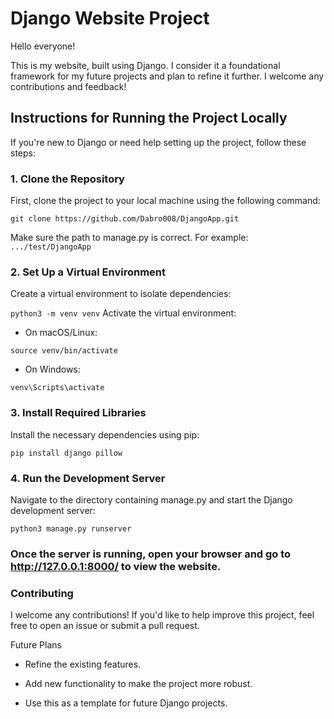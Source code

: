 # Django Website Project

Hello everyone!

This is my website, built using Django. I consider it a foundational framework for my future projects and plan to refine it further. I welcome any contributions and feedback!

## Instructions for Running the Project Locally

If you're new to Django or need help setting up the project, follow these steps:

### 1. Clone the Repository
First, clone the project to your local machine using the following command:

`git clone https://github.com/Dabro008/DjangoApp.git`

Make sure the path to manage.py is correct. For example: `.../test/DjangoApp`

### 2. Set Up a Virtual Environment
Create a virtual environment to isolate dependencies:

`python3 -m venv venv`
Activate the virtual environment:

* On macOS/Linux:

`source venv/bin/activate`

* On Windows:

`venv\Scripts\activate`

### 3. Install Required Libraries
Install the necessary dependencies using pip:

`pip install django pillow`
### 4. Run the Development Server
Navigate to the directory containing manage.py and start the Django development server:

`python3 manage.py runserver`

### Once the server is running, open your browser and go to http://127.0.0.1:8000/ to view the website.

### Contributing
I welcome any contributions! If you'd like to help improve this project, feel free to open an issue or submit a pull request.

Future Plans
* Refine the existing features.

* Add new functionality to make the project more robust.

* Use this as a template for future Django projects.
